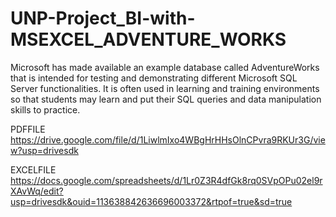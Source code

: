 # UNP-Project_BI-with-MSEXCEL_ADVENTURE_WORKS
Microsoft has made available an example database called AdventureWorks that is intended for testing and demonstrating different Microsoft SQL Server functionalities. It is often used in learning and training environments so that students may learn and put their SQL queries and data manipulation skills to practice.

PDFFILE https://drive.google.com/file/d/1LiwlmIxo4WBgHrHHsOlnCPvra9RKUr3G/view?usp=drivesdk

EXCELFILE https://docs.google.com/spreadsheets/d/1Lr0Z3R4dfGk8rq0SVpOPu02el9rXAvWq/edit?usp=drivesdk&ouid=113638842636696003372&rtpof=true&sd=true
